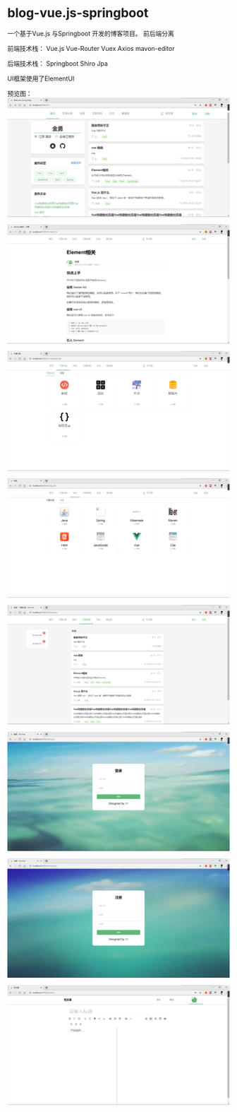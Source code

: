 # blog-vue.js-springboot

一个基于Vue.js 与Springboot 开发的博客项目。 前后端分离

前端技术栈： Vue.js Vue-Router Vuex Axios mavon-editor

后端技术栈： Springboot Shiro Jpa

UI框架使用了ElementUI

预览图：
![image](https://github.com/jy9964/blog-vue.js-springboot/blob/master/images/1.png)

![image](https://github.com/jy9964/blog-vue.js-springboot/blob/master/images/2.png)

![image](https://github.com/jy9964/blog-vue.js-springboot/blob/master/images/3.png)

![image](https://github.com/jy9964/blog-vue.js-springboot/blob/master/images/4.png)

![image](https://github.com/jy9964/blog-vue.js-springboot/blob/master/images/5.png)

![image](https://github.com/jy9964/blog-vue.js-springboot/blob/master/images/6.png)

![image](https://github.com/jy9964/blog-vue.js-springboot/blob/master/images/7.png)

![image](https://github.com/jy9964/blog-vue.js-springboot/blob/master/images/8.png)

